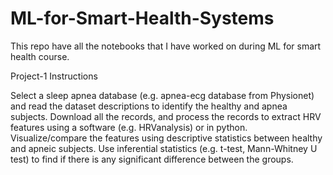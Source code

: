 # ML-for-Smart-Health-Systems
This repo have all the notebooks that I have worked on during ML for smart health course.

Project-1 Instructions

Select a sleep apnea database (e.g. apnea-ecg database from Physionet) and read the dataset descriptions to identify the healthy and apnea subjects.
Download all the records, and process the records to extract HRV features using a software (e.g. HRVanalysis) or in python.
Visualize/compare the features using descriptive statistics between healthy and apneic subjects.
Use inferential statistics (e.g. t-test, Mann-Whitney U test) to find if there is any significant difference between the groups.
